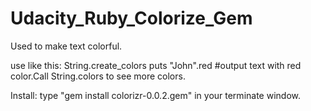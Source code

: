 # Udacity_Ruby_Colorize_Gem

Used to make text colorful.

use like this:
	String.create_colors
	puts "John".red  #output text with red color.Call String.colors to see more colors.
		
Install:
	type "gem install colorizr-0.0.2.gem" in your terminate window.
